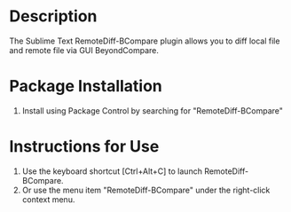 # Description
The Sublime Text RemoteDiff-BCompare plugin allows you to diff local file and remote file via GUI BeyondCompare. 

# Package Installation
1. Install using Package Control by searching for "RemoteDiff-BCompare"

# Instructions for Use
1. Use the keyboard shortcut [Ctrl+Alt+C] to launch RemoteDiff-BCompare.
2. Or use the menu item "RemoteDiff-BCompare" under the right-click context menu.
